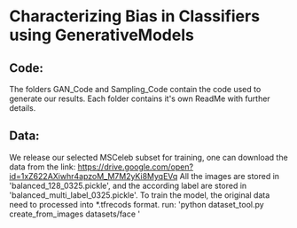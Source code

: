 
# Characterizing Bias in Classifiers using GenerativeModels



## Code:

The folders GAN_Code and Sampling_Code contain the code used to generate our results.  Each folder contains it's own ReadMe with further details. 

## Data:

We release our selected MSCeleb subset for training, one can download the 
data from the link:
https://drive.google.com/open?id=1xZ622AXiwhr4apzoM_M7M2yKi8MyqEVq
All the images are stored in 'balanced_128_0325.pickle', and the according label
are stored in 'balanced_multi_label_0325.pickle'.
To train the model, the original data need to processed into *.tfrecods format.
run: 'python dataset_tool.py create_from_images datasets/face <path of the data>'



